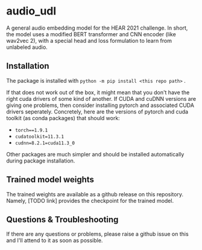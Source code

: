 # audio_udl
A general audio embedding model for the HEAR 2021 challenge. 
In short, the model uses a modified BERT transformer and CNN encoder (like wav2vec 2), with a special head and loss formulation to learn from unlabeled audio.

## Installation
The package is installed with `python -m pip install <this repo path>` . 

If that does not work out of the box, it might mean that you don't have the right cuda drivers of some kind of another.
If CUDA and cuDNN versions are giving one problems, then consider installing pytorch and associated CUDA drivers seperately.
Concretely, here are the versions of pytorch and cuda toolkit (as conda packages) that should work:
- `torch==1.9.1`
- `cudatoolkit=11.3.1`
- `cudnn=8.2.1=cuda11.3_0`

Other packages are much simpler and should be installed automatically during package installation.

## Trained model weights
The trained weights are available as a github release on this repository. Namely, [TODO link] provides the checkpoint for the trained model. 

## Questions & Troubleshooting
If there are any questions or problems, please raise a github issue on this and I'll attend to it as soon as possible.
